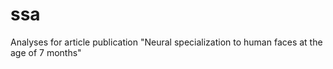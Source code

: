 # ssa
Analyses for article publication "Neural specialization to human faces at the age of 7 months"
